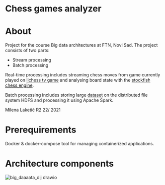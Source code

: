 # Chess games analyzer

About
====
Project for the course Big data architectures at FTN, Novi Sad. 
The project consists of two parts: 
- Stream processing
- Batch processing

Real-time processing includes
streaming chess moves from game currently played on [lichess tv game](https://lichess.org/tv) and analysing board state with the [stockfish chess engine](https://stockfishchess.org/).


Batch processing includes storing large [dataset](https://www.kaggle.com/datasets/maca11/chess-games-from-lichess-20132014) on the distributed file system HDFS
and processing it using Apache Spark. 

Milena Laketić
R2 22/ 2021

Prerequirements
====
Docker & docker-compose tool for managing containerized applications.


Architecture components
====
![big_daaaata_dij drawio](https://user-images.githubusercontent.com/52412989/170780804-6a71dacc-5a9e-4148-8e02-abeb5457fafa.png)

